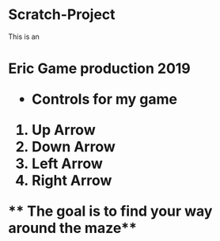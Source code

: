 # Scratch-Project
This is an <h1> Eric Game production 2019
* Controls for my game
1. Up Arrow
2. Down Arrow
3. Left Arrow
4. Right Arrow


** The goal is to find your way around the maze**
